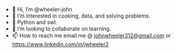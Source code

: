 - 👋 Hi, I’m @wheeler-john
- 👀 I’m interested in cooking, data, and solving problems.
- 🌱 Python and swl.
- 💞️ I’m looking to collaborate on learning.
- 📫 How to reach me email me @ johnwheeler312@gmail.com or https://www.linkedin.com/in/jwheeler2

<!---
wheeler-john/wheeler-john is a ✨ special ✨ repository because its `README.md` (this file) appears on your GitHub profile.
You can click the Preview link to take a look at your changes.
--->
